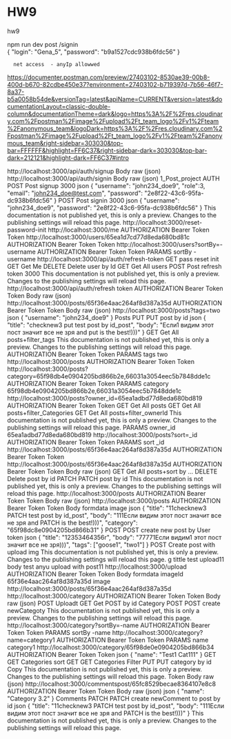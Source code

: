 # HW9
hw9

npm run dev
post   /signin      
      {
            "login": "Gena_5",
            "password": "b9a1527cdc938b6fdc56"
      }

      net access  - anyIp allowwed




https://documenter.postman.com/preview/27403102-8530ae39-00b8-400d-b670-82cdbe450e37?environment=27403102-b719397d-7b56-46f7-8a37-b5a0058b54de&versionTag=latest&apiName=CURRENT&version=latest&documentationLayout=classic-double-column&documentationTheme=dark&logo=https%3A%2F%2Fres.cloudinary.com%2Fpostman%2Fimage%2Fupload%2Ft_team_logo%2Fv1%2Fteam%2Fanonymous_team&logoDark=https%3A%2F%2Fres.cloudinary.com%2Fpostman%2Fimage%2Fupload%2Ft_team_logo%2Fv1%2Fteam%2Fanonymous_team&right-sidebar=303030&top-bar=FFFFFF&highlight=FF6C37&right-sidebar-dark=303030&top-bar-dark=212121&highlight-dark=FF6C37#intro



http://localhost:3000/api/auth/signup
Body raw (json)
http://localhost:3000/api/auth/signin
Body raw (json)
1_Post_project
AUTH
POST Post signup 3000
json
{
"username": "john234_doe9",
"role":3,
"email": "john234_doe@test.com",
"password": "2e8f22-43c6-95fa-dc938b6fdc56"
}
POST Post signin 3000
json
{
"username": "john234_doe9",
"password": "2e8f22-43c6-95fa-dc938b6fdc56"
}
This documentation is not published yet, this is only a preview. Changes to the publishing settings will reload this page.
http://localhost:3000/reset-password-init
http://localhost:3000/me
AUTHORIZATION Bearer Token
Token
http://localhost:3000/users/65ea1d7cd77d8eda680bd81c
AUTHORIZATION Bearer Token
Token
http://localhost:3000/users?sortBy=-username
AUTHORIZATION Bearer Token
Token
PARAMS
sortBy -username
http://localhost:3000/api/auth/refresh-token
GET pass reset init
GET Get Me
DELETE Delete user by Id
GET Get All users
POST Post refresh token 3000
This documentation is not published yet, this is only a preview. Changes to the publishing settings will reload this page.
http://localhost:3000/api/auth/refresh token
AUTHORIZATION Bearer Token
Token
Body raw (json)
http://localhost:3000/posts/65f36e4aac264af8d387a35d
AUTHORIZATION Bearer Token
Token
Body raw (json)
http://localhost:3000/posts?tags=two
json
{
"username": "john234_doe9"
}
Posts
PUT PUT post by id
json
{
"title": "checknew3 put test post by id_post",
"body": "Если1 видим этот пост значит все не зря and put is the best!)))"
}
GET Get All posts+filter_tags
This documentation is not published yet, this is only a preview. Changes to the publishing settings will reload this page.
AUTHORIZATION Bearer Token
Token
PARAMS
tags two
http://localhost:3000/posts
AUTHORIZATION Bearer Token
Token
http://localhost:3000/posts?category=65f98db4e0904205bd866b2e,66031a3054eec5b7848dde1c
AUTHORIZATION Bearer Token
Token
PARAMS
category 65f98db4e0904205bd866b2e,66031a3054eec5b7848dde1c
http://localhost:3000/posts?owner_id=65ea1adbd77d8eda680bd819
AUTHORIZATION Bearer Token
Token
GET Get All posts
GET Get All posts+filter_Categories
GET Get All posts+filter_ownerId
This documentation is not published yet, this is only a preview. Changes to the publishing settings will reload this page.
PARAMS
owner_id 65ea1adbd77d8eda680bd819
http://localhost:3000/posts?sort=_id
AUTHORIZATION Bearer Token
Token
PARAMS
sort _id
http://localhost:3000/posts/65f36e4aac264af8d387a35d
AUTHORIZATION Bearer Token
Token
http://localhost:3000/posts/65f36e4aac264af8d387a35d
AUTHORIZATION Bearer Token
Token
Body raw (json)
GET Get All posts+sort by ...
DELETE Delete post by id
PATCH PATCH post by id
This documentation is not published yet, this is only a preview. Changes to the publishing settings will reload this page.
http://localhost:3000/posts
AUTHORIZATION Bearer Token
Token
Body raw (json)
http://localhost:3000/posts
AUTHORIZATION Bearer Token
Token
Body formdata
image
json
{
"title": "11checknew3 PATCH test post by id_post",
"body": "111Если видим этот пост значит все не зря and PATCH is the best!)))",
"category": "65f98dc8e0904205bd866b31"
}
POST POST create new post by User token
json
{
"title": "12353464356r",
"body": "77771Если видим1 этот пост значит все не зря)))",
"tags": ["goose1", "two1"]
}
POST Create post with upload img
This documentation is not published yet, this is only a preview. Changes to the publishing settings will reload this page.
g
tittle test upload11
body test anyu upload with post11
http://localhost:3000/upload
AUTHORIZATION Bearer Token
Token
Body formdata
imageId 65f36e4aac264af8d387a35d
image
http://localhost:3000/posts/65f36e4aac264af8d387a35d
http://localhost:3000/category
AUTHORIZATION Bearer Token
Token
Body raw (json)
POST Uploadt
GET Get POST by id
Category
POST POST create newCategoty
This documentation is not published yet, this is only a preview. Changes to the publishing settings will reload this page.
http://localhost:3000/category?sortBy=-name
AUTHORIZATION Bearer Token
Token
PARAMS
sortBy -name
http://localhost:3000/category?name=category1
AUTHORIZATION Bearer Token
Token
PARAMS
name category1
http://localhost:3000/category/65f98de0e0904205bd866b34
AUTHORIZATION Bearer Token
Token
json
{
"name": "Test1 Cat111"
}
GET GET Categories sort
GET GET Categories Filter
PUT PUT category by id Copy
This documentation is not published yet, this is only a preview. Changes to the publishing settings will reload this page.
Token
Body raw (json)
http://localhost:3000/commentspost/65fc8529becae8364107e8c8
AUTHORIZATION Bearer Token
Token
Body raw (json)
json
{
"name": "Category 3.2"
}
Comments
PATCH PATCH create newComment to post by id
json
{
"title": "11checknew3 PATCH test post by id_post",
"body": "111Если видим этот пост значит все не зря and PATCH is the best!)))"
}
This documentation is not published yet, this is only a preview. Changes to the publishing settings will reload this page.